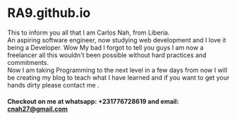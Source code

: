# RA9.github.io
 This to inform you all that I am Carlos Nah, from Liberia.<br>
 An aspiring software engineer, now studying web development and  I love it being a Developer.
 Wow My bad I forgot to tell you guys I am now a freelancer all this wouldn't been possible without hard practices and commitments. <br>
Now I am taking Programming to the next level in a few days from now I will be creating my blog to teach what I have learned and if you want to get your hands dirty please contact me .
#### Checkout on me at whatsapp: +231776728619 and email: cnah27@gmail.com

